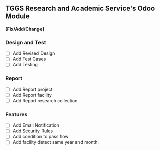 ## TGGS Research and Academic Service's Odoo Module


#### [Fix/Add/Change]


### Design and Test
- [ ] Add Revised Design
- [ ] Add Test Cases
- [ ] Add Testing

### Report
- [ ] Add Report project
- [ ] Add Report facility
- [ ] Add Report research collection

### Features
- [ ] Add Email Notification
- [ ] Add Security Rules
- [ ] Add condition to pass flow
- [ ] Add facility detect same year and month.
